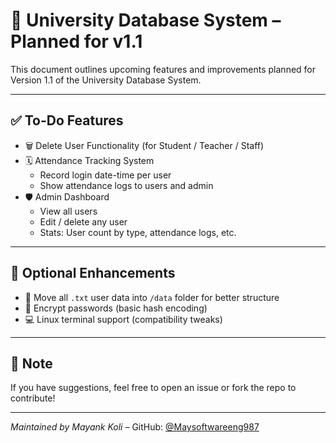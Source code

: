 # 📌 University Database System – Planned for v1.1

This document outlines upcoming features and improvements planned for Version 1.1 of the University Database System.

---

## ✅ To-Do Features

- 🗑️ Delete User Functionality (for Student / Teacher / Staff)
- 🗓️ Attendance Tracking System
  - Record login date-time per user
  - Show attendance logs to users and admin
- 🛡️ Admin Dashboard
  - View all users
  - Edit / delete any user
  - Stats: User count by type, attendance logs, etc.

---

## 🧠 Optional Enhancements

- 📁 Move all `.txt` user data into `/data` folder for better structure
- 🔐 Encrypt passwords (basic hash encoding)
- 💻 Linux terminal support (compatibility tweaks)

---

## 📢 Note

If you have suggestions, feel free to open an issue or fork the repo to contribute!

---

_Maintained by Mayank Koli_ – GitHub: [@Maysoftwareeng987](https://github.com/Maysoftwareeng987)

